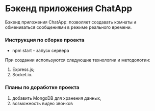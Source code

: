 # Бэкенд приложения ChatApp

Бэкенд приложения ChatApp: позволяет создавать комнаты и обмениваться сообщениями в режиме реального времени.

### Инструкция по сборке проекта

- npm start - запуск сервера

При создании используются следующие технологии и методологии:

1. Express.js;
2. Socket.io.

### Планы по доработке проекта

1. добавить MongoDB для хранения данных,
2. возможность видео звонков
